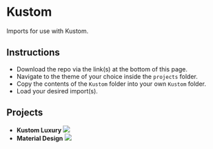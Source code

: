 # Kustom
Imports for use with Kustom.

## Instructions

 * Download the repo via the link(s) at the bottom of this page.
 * Navigate to the theme of your choice inside the `projects` folder.
 * Copy the contents of the `Kustom` folder into your own `Kustom` folder.
 * Load your desired import(s).

## Projects

 * **Kustom Luxury**
![][KustomLuxury]
* **Material Design**
![][MaterialDesign]

[KustomLuxury]: https://user-images.githubusercontent.com/17615050/271112192-1ccaf20d-42bf-4b96-849a-573560e9d504.png
[MaterialDesign]: https://user-images.githubusercontent.com/17615050/271109706-fc386b2d-e210-4ea7-abdc-c85ce891244e.png
  
